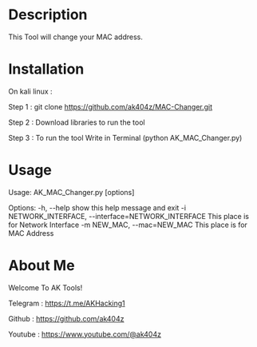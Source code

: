 # Description
This Tool will change your MAC address.

# Installation

On kali linux :

Step 1 : git clone https://github.com/ak404z/MAC-Changer.git

Step 2 : Download libraries to run the tool

Step 3 : To run the tool Write in Terminal (python AK_MAC_Changer.py)

# Usage
Usage: AK_MAC_Changer.py [options]

Options:
  -h, --help            show this help message and exit
  -i NETWORK_INTERFACE, --interface=NETWORK_INTERFACE
                        This place is for Network Interface
  -m NEW_MAC, --mac=NEW_MAC
                        This place is for MAC Address

# About Me
Welcome To AK Tools!

Telegram : https://t.me/AKHacking1

Github : https://github.com/ak404z

Youtube : https://www.youtube.com/@ak404z
